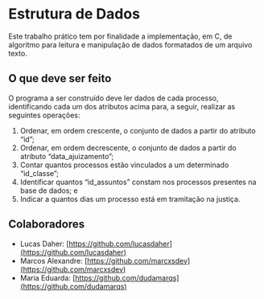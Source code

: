 # Estrutura de Dados
Este trabalho prático tem por finalidade a implementação, em C, de algoritmo para leitura e manipulação de dados formatados de um arquivo texto.

## O que deve ser feito
O programa a ser construído deve ler dados de cada processo, identificando cada um dos atributos acima para, a seguir, realizar as seguintes operações:

1. Ordenar, em ordem crescente, o conjunto de dados a partir do atributo “id”;
2. Ordenar, em ordem decrescente, o conjunto de dados a partir do atributo “data_ajuizamento”;
3. Contar quantos processos estão vinculados a um determinado “id_classe”;
4. Identificar quantos “id_assuntos” constam nos processos presentes na base de dados; e
5. Indicar a quantos dias um processo está em tramitação na justiça.

## Colaboradores
- Lucas Daher: [https://github.com/lucasdaher](https://github.com/lucasdaher)
- Marcos Alexandre: [https://github.com/marcxsdev](https://github.com/marcxsdev)
- Maria Eduarda: [https://github.com/dudamarqs](https://github.com/dudamarqs)